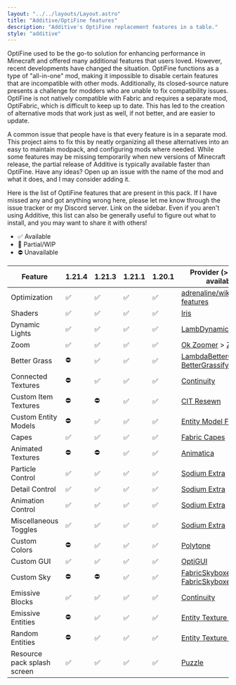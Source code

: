 ```yaml
---
layout: "../../layouts/Layout.astro"
title: "Additive/OptiFine features"
description: "Additive's OptiFine replacement features in a table."
style: "additive"
---
```


OptiFine used to be the go-to solution for enhancing performance in Minecraft and offered many additional features that users loved. However, recent developments have changed the situation. OptiFine functions as a type of "all-in-one" mod, making it impossible to disable certain features that are incompatible with other mods. Additionally, its closed-source nature presents a challenge for modders who are unable to fix compatibility issues. OptiFine is not natively compatible with Fabric and requires a separate mod, OptiFabric, which is difficult to keep up to date. This has led to the creation of alternative mods that work just as well, if not better, and are easier to update.

A common issue that people have is that every feature is in a separate mod. This project aims to fix this by neatly organizing all these alternatives into an easy to maintain modpack, and configuring mods where needed. While some features may be missing temporarily when new versions of Minecraft release, the partial release of Additive is typically available faster than OptiFine. Have any ideas? Open up an issue with the name of the mod and what it does, and I may consider adding it.

Here is the list of OptiFine features that are present in this pack. If I have missed any and got anything wrong here, please let me know through the issue tracker or my Discord server. Link on the sidebar. Even if you aren't using Additive, this list can also be generally useful to figure out what to install, and you may want to share it with others!

- ✅ Available
- 🚧 Partial/WIP
- ⛔ Unavailable

| Feature | 1.21.4 | 1.21.3 | 1.21.1 | 1.20.1 | Provider (> means if not available then) |
|---|---|---|---|---|---|
| Optimization | ✅ | ✅ | ✅ | ✅ | [adrenaline/wiki/Performance-features](https://github.com/skywardmc/adrenaline/wiki/Performance-features) |
| Shaders | ✅ | ✅ | ✅ | ✅ | [Iris](https://modrinth.com/mod/iris) |
| Dynamic Lights | ✅ | ✅ | ✅ | ✅ | [LambDynamicLights](https://modrinth.com/mod/lambdynamiclights) |
| Zoom | ✅ | ✅ | ✅ | ✅ | [Ok Zoomer](https://modrinth.com/mod/ok-zoomer) > [Zoomify](https://modrinth.com/mod/zoomify) > [Zume](https://modrinth.com/mod/zume) |
| Better Grass | ⛔ | ✅ | ✅ | ✅ | [LambdaBetterGrass](https://modrinth.com/mod/lambdabettergrass) > [BetterGrassify](https://www.modrinth.com/mod/bettergrassify) |
| Connected Textures | ⛔ | ✅ | ✅ | ✅ | [Continuity](https://modrinth.com/mod/continuity) |
| Custom Item Textures | ⛔ | ⛔ | ✅ | ✅ | [CIT Resewn](https://modrinth.com/mod/cit-resewn) |
| Custom Entity Models | ⛔ | ✅ | ✅ | ✅ | [Entity Model Features](https://modrinth.com/mod/entity-model-features) |
| Capes | ✅ | ✅ | ✅ | ✅ | [Fabric Capes](https://modrinth.com/mod/capes) |
| Animated Textures | ⛔ | ⛔ | ✅ | ✅ | [Animatica](https://modrinth.com/mod/animatica) |
| Particle Control | ✅ | ✅ | ✅ | ✅ | [Sodium Extra](https://modrinth.com/mod/sodium-extra) |
| Detail Control | ✅ | ✅ | ✅ | ✅ | [Sodium Extra](https://modrinth.com/mod/sodium-extra) |
| Animation Control | ✅ | ✅ | ✅ | ✅ | [Sodium Extra](https://modrinth.com/mod/sodium-extra) |
| Miscellaneous Toggles | ✅ | ✅ | ✅ | ✅ | [Sodium Extra](https://modrinth.com/mod/sodium-extra) |
| Custom Colors | ⛔ | ✅ | ✅ | ✅ | [Polytone](https://modrinth.com/mod/polytone) |
| Custom GUI | ✅ | ✅ | ✅ | ✅ | [OptiGUI](https://modrinth.com/mod/optigui) |
| Custom Sky | ⛔ | ⛔ | ✅ | ✅ | [FabricSkyboxes](https://modrinth.com/mod/fabricskyboxes) + [FabricSkyboxes Interop](https://modrinth.com/mod/fabricskyboxes-interop) |
| Emissive Blocks | ✅ | ✅ | ✅ | ✅ | [Continuity](https://modrinth.com/mod/continuity) |
| Emissive Entities | ⛔ | ✅ | ✅ | ✅ | [Entity Texture Features](https://modrinth.com/mod/entitytexturefeatures) |
| Random Entities | ⛔ | ✅ | ✅ | ✅ | [Entity Texture Features](https://modrinth.com/mod/entitytexturefeatures) |
| Resource pack splash screen | ✅ | ✅ | ✅ | ✅ | [Puzzle](https://modrinth.com/mod/puzzle) |
